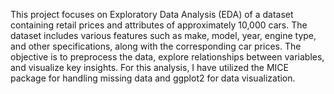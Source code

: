 This project focuses on Exploratory Data Analysis (EDA) of a dataset containing retail prices and attributes of approximately 10,000 cars.
The dataset includes various features such as make, model, year, engine type, and other specifications, along with the corresponding car prices.
The objective is to preprocess the data, explore relationships between variables, and visualize key insights.
For this analysis, I have utilized the MICE package for handling missing data and ggplot2 for data visualization.
